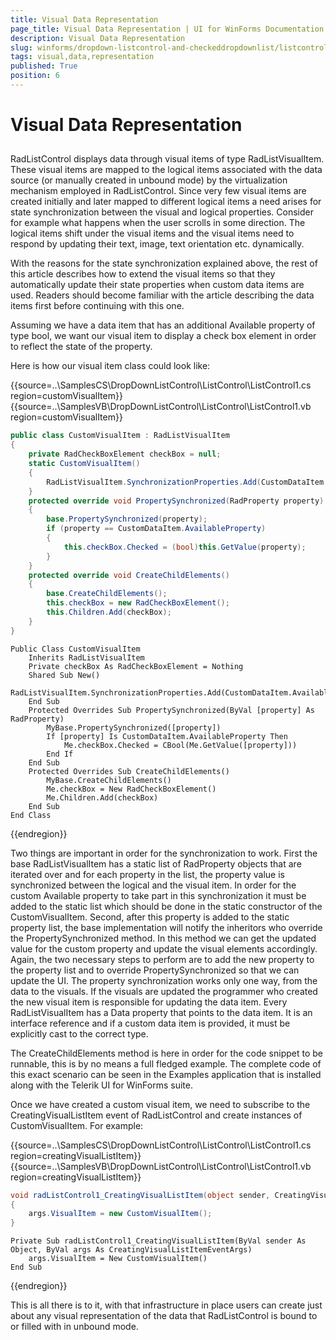 ```yaml
---
title: Visual Data Representation
page_title: Visual Data Representation | UI for WinForms Documentation
description: Visual Data Representation
slug: winforms/dropdown-listcontrol-and-checkeddropdownlist/listcontrol/visual-data-representation
tags: visual,data,representation
published: True
position: 6
---
```


# Visual Data Representation
 
## 

RadListControl displays data through visual items of type RadListVisualItem. These visual items are mapped to the logical items associated with the data source (or manually created in unbound mode) by the virtualization mechanism employed in RadListControl. Since very few visual items are created initially and later mapped to different logical items a need arises for state synchronization between the visual and logical properties. Consider for example what happens when the user scrolls in some direction. The logical items shift under the visual items and the visual items need to respond by updating their text, image, text orientation etc. dynamically.
        

With the reasons for the state synchronization explained above, the rest of this article describes how to extend the visual items so that they automatically update their state properties when custom data items are used. Readers should become familiar with the article describing the data items first before continuing with this one.
        

Assuming we have a data item that has an additional Available property of type bool, we want our visual item to display a check box element in order to reflect the state of the property.

Here is how our visual item class could look like: 

{{source=..\SamplesCS\DropDownListControl\ListControl\ListControl1.cs region=customVisualItem}} 
{{source=..\SamplesVB\DropDownListControl\ListControl\ListControl1.vb region=customVisualItem}} 

````C#
public class CustomVisualItem : RadListVisualItem
{
    private RadCheckBoxElement checkBox = null;
    static CustomVisualItem()
    {
        RadListVisualItem.SynchronizationProperties.Add(CustomDataItem.AvailableProperty);
    }
    protected override void PropertySynchronized(RadProperty property)
    {
        base.PropertySynchronized(property);
        if (property == CustomDataItem.AvailableProperty)
        {
            this.checkBox.Checked = (bool)this.GetValue(property);
        }
    }
    protected override void CreateChildElements()
    {
        base.CreateChildElements();
        this.checkBox = new RadCheckBoxElement();
        this.Children.Add(checkBox);
    }
}

````
````VB.NET
Public Class CustomVisualItem
    Inherits RadListVisualItem
    Private checkBox As RadCheckBoxElement = Nothing
    Shared Sub New()
        RadListVisualItem.SynchronizationProperties.Add(CustomDataItem.AvailableProperty)
    End Sub
    Protected Overrides Sub PropertySynchronized(ByVal [property] As RadProperty)
        MyBase.PropertySynchronized([property])
        If [property] Is CustomDataItem.AvailableProperty Then
            Me.checkBox.Checked = CBool(Me.GetValue([property]))
        End If
    End Sub
    Protected Overrides Sub CreateChildElements()
        MyBase.CreateChildElements()
        Me.checkBox = New RadCheckBoxElement()
        Me.Children.Add(checkBox)
    End Sub
End Class

````

{{endregion}} 
 
Two things are important in order for the synchronization to work. First the base RadListVisualItem has a static list of RadProperty objects that are iterated over and for each property in the list, the property value is synchronized between the logical and the visual item. In order for the custom Available property to take part in this synchronization it must be added to the static list which should be done in the static constructor of the CustomVisualItem. Second, after this property is added to the static property list, the base implementation will notify the inheritors who override the PropertySynchronized method. In this method we can get the updated value for the custom property and update the visual elements accordingly. Again, the two necessary steps to perform are to add the new property to the property list and to override PropertySynchronized so that we can update the UI. The property synchronization works only one way, from the data to the visuals. If the visuals are updated the programmer who created the new visual item is responsible for updating the data item. Every RadListVisualItem has a Data property that points to the data item. It is an interface reference and if a custom data item is provided, it must be explicitly cast to the correct type.
        

The CreateChildElements method is here in order for the code snippet to be runnable, this is by no means a full fledged example. The complete code of this exact scenario can be seen in the Examples application that is installed along with the Telerik UI for WinForms suite.
         
Once we have created a custom visual item, we need to subscribe to the CreatingVisualListItem event of RadListControl and create instances of CustomVisualItem. For example: 

{{source=..\SamplesCS\DropDownListControl\ListControl\ListControl1.cs region=creatingVisualListItem}} 
{{source=..\SamplesVB\DropDownListControl\ListControl\ListControl1.vb region=creatingVisualListItem}} 

````C#
void radListControl1_CreatingVisualListItem(object sender, CreatingVisualListItemEventArgs args)
{
    args.VisualItem = new CustomVisualItem();
}

````
````VB.NET
Private Sub radListControl1_CreatingVisualListItem(ByVal sender As Object, ByVal args As CreatingVisualListItemEventArgs)
    args.VisualItem = New CustomVisualItem()
End Sub

````

{{endregion}}  

This is all there is to it, with that infrastructure in place users can create just about any visual representation of the data that RadListControl is bound to or filled with in unbound mode. 
